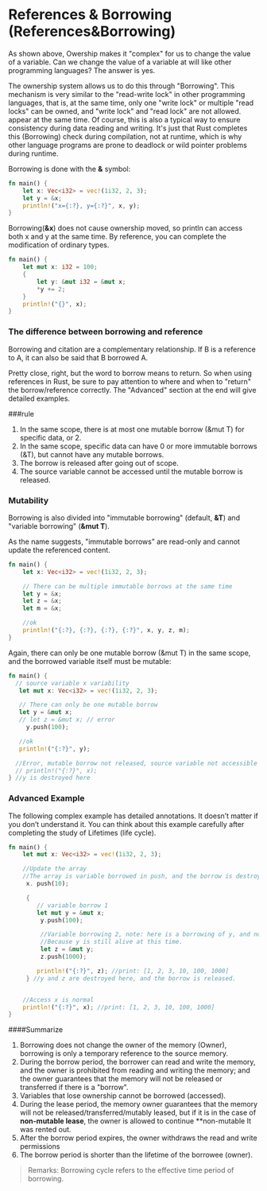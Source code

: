 # References & Borrowing (References&Borrowing)


As shown above, Owership makes it "complex" for us to change the value of a variable. Can we change the value of a variable at will like other programming languages? The answer is yes.

The ownership system allows us to do this through "Borrowing". This mechanism is very similar to the "read-write lock" in other programming languages, that is, at the same time, only one "write lock" or multiple "read locks" can be owned, and "write lock" and "read lock" are not allowed. appear at the same time. Of course, this is also a typical way to ensure consistency during data reading and writing. It's just that Rust completes this (Borrowing) check during compilation, not at runtime, which is why other language programs are prone to deadlock or wild pointer problems during runtime.


Borrowing is done with the **&** symbol:

```rust
fn main() {
	let x: Vec<i32> = vec!(1i32, 2, 3);
	let y = &x;
	println!("x={:?}, y={:?}", x, y);
}
```

Borrowing(**&x**) does not cause ownership moved, so println can access both x and y at the same time.
By reference, you can complete the modification of ordinary types.

```rust
fn main() {
	let mut x: i32 = 100;
	{
		let y: &mut i32 = &mut x;
		*y += 2;
	}
	println!("{}", x);
}
```

### The difference between borrowing and reference

Borrowing and citation are a complementary relationship. If B is a reference to A, it can also be said that B borrowed A.

Pretty close, right, but the word to borrow means to return. So when using references in Rust, be sure to pay attention to where and when to "return" the borrow/reference correctly.
The "Advanced" section at the end will give detailed examples.

###rule

1. In the same scope, there is at most one mutable borrow (&mut T) for specific data, or 2.
2. In the same scope, specific data can have 0 or more immutable borrows (&T), but cannot have any mutable borrows.
3. The borrow is released after going out of scope.
4. The source variable cannot be accessed until the mutable borrow is released.

### Mutability
Borrowing is also divided into "immutable borrowing" (default, **&T**) and "variable borrowing" (**&mut T**).

As the name suggests, "immutable borrows" are read-only and cannot update the referenced content.

```rust
fn main() {
	let x: Vec<i32> = vec!(1i32, 2, 3);

	// There can be multiple immutable borrows at the same time
	let y = &x;
	let z = &x;
	let m = &x;

	//ok
	println!("{:?}, {:?}, {:?}, {:?}", x, y, z, m);
}
```

Again, there can only be one mutable borrow (&mut T) in the same scope, and the borrowed variable itself must be mutable:

```rust
fn main() {
  // source variable x variability
   let mut x: Vec<i32> = vec!(1i32, 2, 3);

   // There can only be one mutable borrow
   let y = &mut x;
   // let z = &mut x; // error
     y.push(100);

   //ok
   println!("{:?}", y);

  //Error, mutable borrow not released, source variable not accessible
  // println!("{:?}", x);
} //y is destroyed here
```

### Advanced Example
The following complex example has detailed annotations. It doesn’t matter if you don’t understand it. You can think about this example carefully after completing the study of Lifetimes (life cycle).

```rust
fn main() {
    let mut x: Vec<i32> = vec!(1i32, 2, 3);

    //Update the array
    //The array is variable borrowed in push, and the borrow is destroyed when the push function exits
     x. push(10);

     {
        // variable borrow 1
        let mut y = &mut x;
         y.push(100);

         //Variable borrowing 2, note: here is a borrowing of y, and no more borrowing of x,
         //Because y is still alive at this time.
         let z = &mut y;
         z.push(1000);

        println!("{:?}", z); //print: [1, 2, 3, 10, 100, 1000]
     } //y and z are destroyed here, and the borrow is released.


    //Access x is normal
    println!("{:?}", x); //print: [1, 2, 3, 10, 100, 1000]
}
```

####Summarize
1. Borrowing does not change the owner of the memory (Owner), borrowing is only a temporary reference to the source memory.
2. During the borrow period, the borrower can read and write the memory, and the owner is prohibited from reading and writing the memory; and the owner guarantees that the memory will not be released or transferred if there is a "borrow".
3. Variables that lose ownership cannot be borrowed (accessed).
4. During the lease period, the memory owner guarantees that the memory will not be released/transferred/mutably leased, but if it is in the case of **non-mutable lease**, the owner is allowed to continue **non-mutable It was rented out.
5. After the borrow period expires, the owner withdraws the read and write permissions
6. The borrow period is shorter than the lifetime of the borrowee (owner).

> Remarks:
> Borrowing cycle refers to the effective time period of borrowing.
